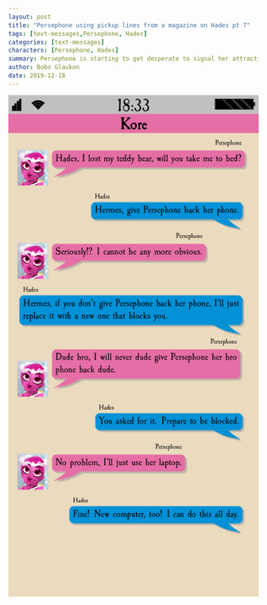 ```yaml
---
layout: post
title: "Persephone using pickup lines from a magazine on Hades pt 7"
tags: [text-messages,Persephone, Hades]
categories: [text-messages]
characters: [Persephone, Hades]
summary: Persephone is starting to get desperate to signal her attraction to Hades, and it pays off in unexpected ways.
author: Bobo Glaukon
date: 2019-12-18
---
```


![/assets/img/teddy-bear.png](/assets/img/teddy-bear.png)
